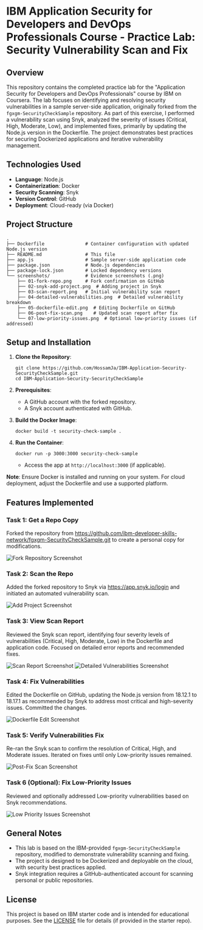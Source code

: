 # IBM Application Security for Developers and DevOps Professionals Course - Practice Lab: Security Vulnerability Scan and Fix

## Overview

This repository contains the completed practice lab for the "Application Security for Developers and DevOps Professionals" course by IBM on Coursera. The lab focuses on identifying and resolving security vulnerabilities in a sample server-side application, originally forked from the `fgxgm-SecurityCheckSample` repository. As part of this exercise, I performed a vulnerability scan using Snyk, analyzed the severity of issues (Critical, High, Moderate, Low), and implemented fixes, primarily by updating the Node.js version in the Dockerfile. The project demonstrates best practices for securing Dockerized applications and iterative vulnerability management.

## Technologies Used

- **Language**: Node.js
- **Containerization**: Docker
- **Security Scanning**: Snyk
- **Version Control**: GitHub
- **Deployment**: Cloud-ready (via Docker)

## Project Structure

```
.
├── Dockerfile               # Container configuration with updated Node.js version
├── README.md                # This file
├── app.js                   # Sample server-side application code
├── package.json             # Node.js dependencies
├── package-lock.json        # Locked dependency versions
└── screenshots/             # Evidence screenshots (.png)
    ├── 01-fork-repo.png     # Fork confirmation on GitHub
    ├── 02-snyk-add-project.png  # Adding project in Snyk
    ├── 03-scan-report.png   # Initial vulnerability scan report
    ├── 04-detailed-vulnerabilities.png  # Detailed vulnerability breakdown
    ├── 05-dockerfile-edit.png  # Editing Dockerfile on GitHub
    ├── 06-post-fix-scan.png    # Updated scan report after fix
    └── 07-low-priority-issues.png  # Optional low-priority issues (if addressed)
```

## Setup and Installation

1. **Clone the Repository**:
   ```
   git clone https://github.com/HossamJa/IBM-Application-Security-SecurityCheckSample.git
   cd IBM-Application-Security-SecurityCheckSample
   ```

2. **Prerequisites**:
   - A GitHub account with the forked repository.
   - A Snyk account authenticated with GitHub.

3. **Build the Docker Image**:
   ```
   docker build -t security-check-sample .
   ```

4. **Run the Container**:
   ```
   docker run -p 3000:3000 security-check-sample
   ```
   - Access the app at `http://localhost:3000` (if applicable).

**Note**: Ensure Docker is installed and running on your system. For cloud deployment, adjust the Dockerfile and use a supported platform.

## Features Implemented

### Task 1: Get a Repo Copy
Forked the repository from https://github.com/ibm-developer-skills-network/fgxgm-SecurityCheckSample.git to create a personal copy for modifications.

![Fork Repository Screenshot](screenshots/01-fork-repo.png)

### Task 2: Scan the Repo
Added the forked repository to Snyk via https://app.snyk.io/login and initiated an automated vulnerability scan.

![Add Project Screenshot](screenshots/02-snyk-add-project.png)

### Task 3: View Scan Report
Reviewed the Snyk scan report, identifying four severity levels of vulnerabilities (Critical, High, Moderate, Low) in the Dockerfile and application code. Focused on detailed error reports and recommended fixes.

![Scan Report Screenshot](screenshots/03-scan-report.PNG)
![Detailed Vulnerabilities Screenshot](screenshots/04-detailed-vulnerabilities.png)

### Task 4: Fix Vulnerabilities
Edited the Dockerfile on GitHub, updating the Node.js version from 18.12.1 to 18.17.1 as recommended by Snyk to address most critical and high-severity issues. Committed the changes.

![Dockerfile Edit Screenshot](screenshots/05-dockerfile-edit.png)

### Task 5: Verify Vulnerabilities Fix
Re-ran the Snyk scan to confirm the resolution of Critical, High, and Moderate issues. Iterated on fixes until only Low-priority issues remained.

![Post-Fix Scan Screenshot](screenshots/06-post-fix-scan.PNG)

### Task 6 (Optional): Fix Low-Priority Issues
Reviewed and optionally addressed Low-priority vulnerabilities based on Snyk recommendations.

![Low Priority Issues Screenshot](screenshots/07-low-priority-issues.PNG)

## General Notes

- This lab is based on the IBM-provided `fgxgm-SecurityCheckSample` repository, modified to demonstrate vulnerability scanning and fixing.
- The project is designed to be Dockerized and deployable on the cloud, with security best practices applied.
- Snyk integration requires a GitHub-authenticated account for scanning personal or public repositories.

## License

This project is based on IBM starter code and is intended for educational purposes. See the [LICENSE](LICENSE) file for details (if provided in the starter repo).
